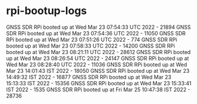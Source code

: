 # rpi-bootup-logs
GNSS SDR RPi booted up at Wed Mar 23 07:54:33 UTC 2022 - 21894
GNSS SDR RPi booted up at Wed Mar 23 07:54:36 UTC 2022 - 11050
GNSS SDR RPi booted up at Wed Mar 23 07:51:26 UTC 2022 - 774
GNSS SDR RPi booted up at Wed Mar 23 07:58:33 UTC 2022 - 14200
GNSS SDR RPi booted up at Wed Mar 23 08:21:11 UTC 2022 - 28612
GNSS SDR RPi booted up at Wed Mar 23 08:26:54 UTC 2022 - 24147
GNSS SDR RPi booted up at Wed Mar 23 08:28:40 UTC 2022 - 11036
GNSS SDR RPi booted up at Wed Mar 23 14:01:43 IST 2022 - 18050
GNSS SDR RPi booted up at Wed Mar 23 14:49:32 IST 2022 - 16877
GNSS SDR RPi booted up at Wed Mar 23 15:13:33 IST 2022 - 15356
GNSS SDR RPi booted up at Wed Mar 23 15:33:41 IST 2022 - 1535
GNSS SDR RPi booted up at Fri Mar 25 10:47:38 IST 2022 - 28736
